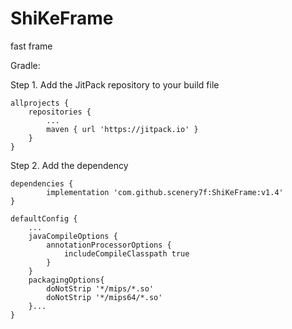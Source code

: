 # ShiKeFrame
fast frame

Gradle:

Step 1. Add the JitPack repository to your build file

    allprojects {
        repositories {
            ...
            maven { url 'https://jitpack.io' }
        }
    }

Step 2. Add the dependency

    dependencies {
            implementation 'com.github.scenery7f:ShiKeFrame:v1.4'
    }

    defaultConfig {
        ...
        javaCompileOptions {
            annotationProcessorOptions {
                includeCompileClasspath true
            }
        }
        packagingOptions{
            doNotStrip '*/mips/*.so'
            doNotStrip '*/mips64/*.so'
        }...
    }
